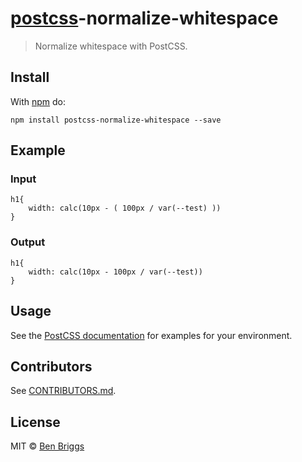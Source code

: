 [postcss](https://github.com/postcss/postcss)-normalize-whitespace
==================================================================

> Normalize whitespace with PostCSS.

Install
-------

With [npm](https://npmjs.org/package/postcss-normalize-whitespace) do:

    npm install postcss-normalize-whitespace --save

Example
-------

### Input

    h1{
        width: calc(10px - ( 100px / var(--test) )) 
    }

### Output

    h1{
        width: calc(10px - 100px / var(--test))
    }

Usage
-----

See the [PostCSS documentation](https://github.com/postcss/postcss#usage) for examples for your environment.

Contributors
------------

See [CONTRIBUTORS.md](https://github.com/cssnano/cssnano/blob/master/CONTRIBUTORS.md).

License
-------

MIT © [Ben Briggs](http://beneb.info)
